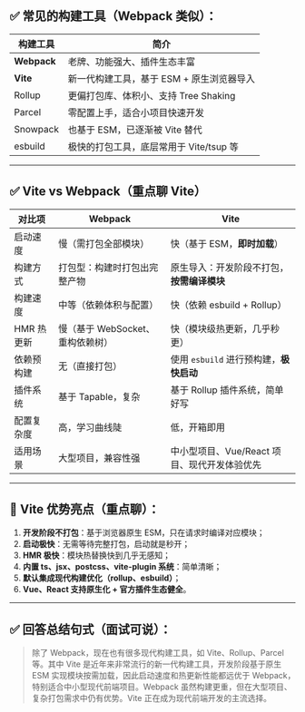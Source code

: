## ✅ 常见的构建工具（Webpack 类似）：

| 构建工具    | 简介                                      |
| ----------- | ----------------------------------------- |
| **Webpack** | 老牌、功能强大、插件生态丰富              |
| **Vite**    | 新一代构建工具，基于 ESM + 原生浏览器导入 |
| Rollup      | 更偏打包库、体积小、支持 Tree Shaking     |
| Parcel      | 零配置上手，适合小项目快速开发            |
| Snowpack    | 也基于 ESM，已逐渐被 Vite 替代            |
| esbuild     | 极快的打包工具，底层常用于 Vite/tsup 等   |



------

## ✅ Vite vs Webpack（重点聊 Vite）

| 对比项     | Webpack                          | Vite                                         |
| ---------- | -------------------------------- | -------------------------------------------- |
| 启动速度   | 慢（需打包全部模块）             | 快（基于 ESM，**即时加载**）                 |
| 构建方式   | 打包型：构建时打包出完整产物     | 原生导入：开发阶段不打包，**按需编译模块**   |
| 构建速度   | 中等（依赖体积与配置）           | 快（依赖 esbuild + Rollup）                  |
| HMR 热更新 | 慢（基于 WebSocket、重构依赖树） | 快（模块级热更新，几乎秒更）                 |
| 依赖预构建 | 无（直接打包）                   | 使用 `esbuild` 进行预构建，**极快启动**      |
| 插件系统   | 基于 Tapable，复杂               | 基于 Rollup 插件系统，简单好写               |
| 配置复杂度 | 高，学习曲线陡                   | 低，开箱即用                                 |
| 适用场景   | 大型项目，兼容性强               | 中小型项目、Vue/React 项目、现代开发体验优先 |



------

## 🎯 Vite 优势亮点（重点聊）：

1. **开发阶段不打包**：基于浏览器原生 ESM，只在请求时编译对应模块；
2. **启动极快**：无需等待完整打包，启动就是秒开；
3. **HMR 极快**：模块热替换快到几乎无感知；
4. **内置 ts、jsx、postcss、vite-plugin 系统**：简单清晰；
5. **默认集成现代构建优化（rollup、esbuild）**；
6. **Vue、React 支持原生化 + 官方插件生态健全**。

------

## ✅ 回答总结句式（面试可说）：

> 除了 Webpack，现在也有很多现代构建工具，如 Vite、Rollup、Parcel 等。其中 Vite 是近年来非常流行的新一代构建工具，开发阶段基于原生 ESM 实现模块按需加载，因此启动速度和热更新性能都远优于 Webpack，特别适合中小型现代前端项目。Webpack 虽然构建更重，但在大型项目、复杂打包需求中仍有优势。Vite 正在成为现代前端开发的主流选择。